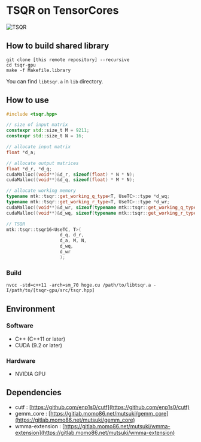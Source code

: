 # TSQR on TensorCores

![TSQR](https://gitlab.momo86.net/mutsuki/tsqr-gpu/raw/master/docs/tsqr.svg)

## How to build shared library
```
git clone [this remote repository] --recursive
cd tsqr-gpu
make -f Makefile.library
```

You can find `libtsqr.a` in `lib` directory.

## How to use
```cpp
#include <tsqr.hpp>

// size of input matrix
constexpr std::size_t M = 9211;
constexpr std::size_t N = 16;

// allocate input matrix
float *d_a;

// allocate output matrices
float *d_r, *d_q;
cudaMalloc((void**)&d_r, sizeof(float) * N * N);
cudaMalloc((void**)&d_q, sizeof(float) * M * N);

// allocate working memory
typename mtk::tsqr::get_working_q_type<T, UseTC>::type *d_wq;
typename mtk::tsqr::get_working_r_type<T, UseTC>::type *d_wr;
cudaMalloc((void**)&d_wr, sizeof(typename mtk::tsqr::get_working_q_type<T, UseTC>::type) * mtk::tsqr::get_working_q_size(M, N));
cudaMalloc((void**)&d_wq, sizeof(typename mtk::tsqr::get_working_r_type<T, UseTC>::type) * mtk::tsqr::get_working_q_size(M, N));

// TSQR
mtk::tsqr::tsqr16<UseTC, T>(
					d_q, d_r,
					d_a, M, N,
					d_wq,
					d_wr
					);
```

### Build
```
nvcc -std=c++11 -arch=sm_70 hoge.cu /path/to/libtsqr.a -I/path/to/[tsqr-gpu/src/tsqr.hpp]
```


## Environment
### Software
- C++ (C++11 or later)
- CUDA (9.2 or later)

### Hardware
- NVIDIA GPU

## Dependencies
- cutf : [https://github.com/enp1s0/cutf](https://github.com/enp1s0/cutf)
- gemm_core : [https://gitlab.momo86.net/mutsuki/gemm_core](https://gitlab.momo86.net/mutsuki/gemm_core)
- wmma-extension : [https://gitlab.momo86.net/mutsuki/wmma-extension](https://gitlab.momo86.net/mutsuki/wmma-extension)

